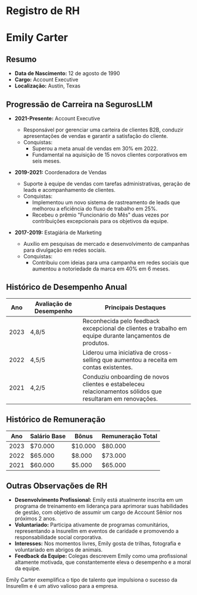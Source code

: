 # Registro de RH

# Emily Carter

## Resumo
- **Data de Nascimento:** 12 de agosto de 1990  
- **Cargo:** Account Executive  
- **Localização:** Austin, Texas  

## Progressão de Carreira na SegurosLLM
- **2021-Presente:** Account Executive  
  - Responsável por gerenciar uma carteira de clientes B2B, conduzir apresentações de vendas e garantir a satisfação do cliente.  
  - Conquistas: 
    - Superou a meta anual de vendas em 30% em 2022.
    - Fundamental na aquisição de 15 novos clientes corporativos em seis meses.
  
- **2019-2021:** Coordenadora de Vendas  
  - Suporte à equipe de vendas com tarefas administrativas, geração de leads e acompanhamento de clientes.
  - Conquistas:
    - Implementou um novo sistema de rastreamento de leads que melhorou a eficiência do fluxo de trabalho em 25%.  
    - Recebeu o prêmio "Funcionário do Mês" duas vezes por contribuições excepcionais para os objetivos da equipe.  

- **2017-2019:** Estagiária de Marketing  
  - Auxílio em pesquisas de mercado e desenvolvimento de campanhas para divulgação em redes sociais.  
  - Conquistas:  
    - Contribuiu com ideias para uma campanha em redes sociais que aumentou a notoriedade da marca em 40% em 6 meses.  

## Histórico de Desempenho Anual
| Ano  | Avaliação de Desempenho | Principais Destaques |
|------|-------------------------|--------------------|
| 2023 | 4,8/5                   | Reconhecida pelo feedback excepcional de clientes e trabalho em equipe durante lançamentos de produtos. |
| 2022 | 4,5/5                   | Liderou uma iniciativa de cross-selling que aumentou a receita em contas existentes. |
| 2021 | 4,2/5                   | Conduziu onboarding de novos clientes e estabeleceu relacionamentos sólidos que resultaram em renovações. |

## Histórico de Remuneração
| Ano  | Salário Base | Bônus          | Remuneração Total |
|------|--------------|----------------|-----------------|
| 2023 | $70.000      | $10.000        | $80.000         |
| 2022 | $65.000      | $8.000         | $73.000         |
| 2021 | $60.000      | $5.000         | $65.000         |

## Outras Observações de RH
- **Desenvolvimento Profissional:** Emily está atualmente inscrita em um programa de treinamento em liderança para aprimorar suas habilidades de gestão, com objetivo de assumir um cargo de Account Sênior nos próximos 2 anos.  
- **Voluntariado:** Participa ativamente de programas comunitários, representando a Insurellm em eventos de caridade e promovendo a responsabilidade social corporativa.  
- **Interesses:** Nos momentos livres, Emily gosta de trilhas, fotografia e voluntariado em abrigos de animais.  
- **Feedback da Equipe:** Colegas descrevem Emily como uma profissional altamente motivada, que constantemente eleva o desempenho e a moral da equipe.  

Emily Carter exemplifica o tipo de talento que impulsiona o sucesso da Insurellm e é um ativo valioso para a empresa.

